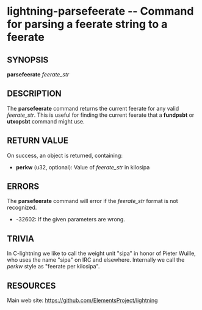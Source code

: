 lightning-parsefeerate -- Command for parsing a feerate string to a feerate
===========================================================================

SYNOPSIS
--------

**parsefeerate** *feerate_str*

DESCRIPTION
-----------

The **parsefeerate** command returns the current feerate for any valid
*feerate_str*. This is useful for finding the current feerate that a
**fundpsbt** or **utxopsbt** command might use.

RETURN VALUE
------------

[comment]: # (GENERATE-FROM-SCHEMA-START)
On success, an object is returned, containing:
- **perkw** (u32, optional): Value of *feerate_str* in kilosipa

[comment]: # (GENERATE-FROM-SCHEMA-END)

ERRORS
------

The **parsefeerate** command will error if the *feerate_str* format is
not recognized.

- -32602: If the given parameters are wrong.

TRIVIA
------

In C-lightning we like to call the weight unit "sipa"
in honor of Pieter Wuille,
who uses the name "sipa" on IRC and elsewhere.
Internally we call the *perkw* style as "feerate per kilosipa".

RESOURCES
---------

Main web site: <https://github.com/ElementsProject/lightning>

[comment]: # ( SHA256STAMP:045cab2977c7fcc12ed5267d4007a704028a00bc07f90265ed1cd7a46a414e63)
